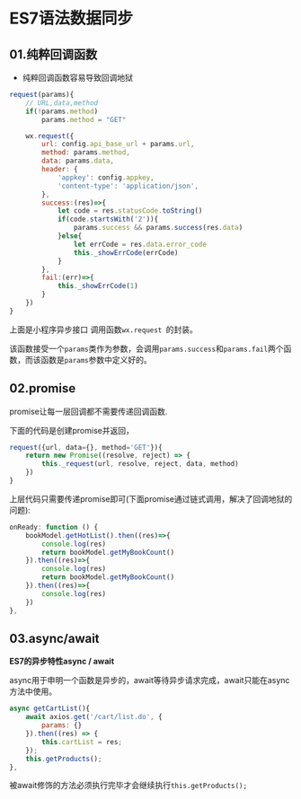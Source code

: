 # ES7语法数据同步

## 01.纯粹回调函数

- 纯粹回调函数容易导致回调地狱

```js
request(params){
    // URL,data,method
    if(!params.method)
        params.method = "GET"

    wx.request({
        url: config.api_base_url + params.url,
        method: params.method,
        data: params.data,
        header: {
            'appkey': config.appkey,
            'content-type': 'application/json',
        },
        success:(res)=>{
            let code = res.statusCode.toString()
            if(code.startsWith('2')){
                params.success && params.success(res.data)
            }else{
                let errCode = res.data.error_code
                this._showErrCode(errCode)
            }
        },
        fail:(err)=>{
            this._showErrCode(1)
        }
    })
}
```

上面是小程序异步接口 调用函数``wx.request ``的封装。

该函数接受一个``params``类作为参数，会调用``params.success``和``params.fail``两个函数，而该函数是``params``参数中定义好的。



## 02.promise

promise让每一层回调都不需要传递回调函数.

下面的代码是创建promise并返回，

```js
request({url, data={}, method='GET'}){
    return new Promise((resolve, reject) => {
        this._request(url, resolve, reject, data, method)
    })
}
```

上层代码只需要传递promise即可(下面promise通过链式调用，解决了回调地狱的问题):

```js
onReady: function () {
    bookModel.getHotList().then((res)=>{
        console.log(res)
        return bookModel.getMyBookCount()
    }).then((res)=>{
        console.log(res)
        return bookModel.getMyBookCount()
    }).then((res)=>{
        console.log(res)
    })
},
```



## 03.async/await

**ES7的异步特性async / await**

async用于申明一个函数是异步的，await等待异步请求完成，await只能在async方法中使用。

```js
async getCartList(){
    await axios.get('/cart/list.do', {
        params: {}
    }).then((res) => {
        this.cartList = res;
    });
    this.getProducts();
},
```

被await修饰的方法必须执行完毕才会继续执行``this.getProducts();``